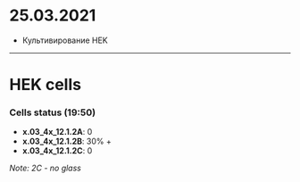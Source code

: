 25.03.2021
==========

- Культивирование HEK

---

# HEK cells
### Cells status (19:50)
- **x.03_4x_12.1.2A**: 0
- **x.03_4x_12.1.2B**: 30% +
- **x.03_4x_12.1.2C**: 0

*Note: 2C - no glass*
